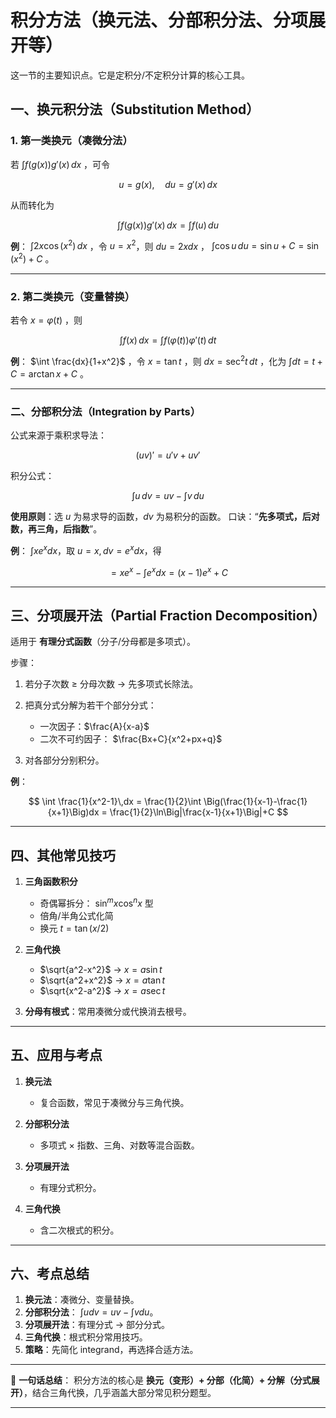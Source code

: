 # 积分方法（换元法、分部积分法、分项展开等）
这一节的主要知识点。它是定积分/不定积分计算的核心工具。


## 一、换元积分法（Substitution Method）

### 1. 第一类换元（凑微分法）

若 $\int f(g(x))g'(x)\,dx$ ，可令

$$
u=g(x),\quad du=g'(x)\,dx
$$

从而转化为

$$
\int f(g(x))g'(x)\,dx = \int f(u)\,du
$$

**例**：
$\int 2x\cos(x^2)\,dx$ ，令 $u=x^2$，则 $du=2x dx$ ，
$\int \cos u\,du=\sin u+C=\sin(x^2)+C$ 。

---

### 2. 第二类换元（变量替换）

若令 $x=\varphi(t)$ ，则

$$
\int f(x)\,dx = \int f(\varphi(t))\varphi'(t)\,dt
$$

**例**：
$\int \frac{dx}{1+x^2}$ ，令 $x=\tan t$ ，则 $dx=\sec^2 t\,dt$ ，化为 $\int dt = t+C=\arctan x+C$ 。

---

### 二、分部积分法（Integration by Parts）

公式来源于乘积求导法：

$$
(uv)'=u'v+uv'
$$

积分公式：

$$
\int u\,dv = uv - \int v\,du
$$

**使用原则**：选 $u$ 为易求导的函数，$dv$ 为易积分的函数。
口诀：“**先多项式，后对数，再三角，后指数**”。

**例**：
$\int x e^x dx$，取 $u=x, dv=e^x dx$，得

$$
= x e^x - \int e^x dx = (x-1)e^x+C
$$

---

## 三、分项展开法（Partial Fraction Decomposition）

适用于 **有理分式函数**（分子/分母都是多项式）。

步骤：

1. 若分子次数 ≥ 分母次数 → 先多项式长除法。
2. 把真分式分解为若干个部分分式：

   * 一次因子：$\frac{A}{x-a}$
   * 二次不可约因子： $\frac{Bx+C}{x^2+px+q}$
3. 对各部分分别积分。

**例**：

$$
\int \frac{1}{x^2-1}\,dx = \frac{1}{2}\int \Big(\frac{1}{x-1}-\frac{1}{x+1}\Big)dx = \frac{1}{2}\ln\Big|\frac{x-1}{x+1}\Big|+C
$$

---

## 四、其他常见技巧

1. **三角函数积分**

   * 奇偶幂拆分： $\sin^m x\cos^n x$ 型
   * 倍角/半角公式化简
   * 换元 $t=\tan(x/2)$

2. **三角代换**

   * $\sqrt{a^2-x^2}$ → $x=a\sin t$
   * $\sqrt{a^2+x^2}$ → $x=a\tan t$
   * $\sqrt{x^2-a^2}$ → $x=a\sec t$

3. **分母有根式**：常用凑微分或代换消去根号。

---

## 五、应用与考点

1. **换元法**

   * 复合函数，常见于凑微分与三角代换。
2. **分部积分法**

   * 多项式 × 指数、三角、对数等混合函数。
3. **分项展开法**

   * 有理分式积分。
4. **三角代换**

   * 含二次根式的积分。

---

## 六、考点总结

1. **换元法**：凑微分、变量替换。
2. **分部积分法**： $\int u dv = uv - \int v du$。
3. **分项展开法**：有理分式 → 部分分式。
4. **三角代换**：根式积分常用技巧。
5. **策略**：先简化 integrand，再选择合适方法。

---

📌 **一句话总结**：
积分方法的核心是 **换元（变形）+ 分部（化简）+ 分解（分式展开）**，结合三角代换，几乎涵盖大部分常见积分题型。

---



